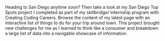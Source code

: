 Heading to San Diego anytime soon? Then take a look at my San Diego Top Spots project I completed as part of my skillbridge/ internship program with Creating Coding Careers. Browse the content of my latest page with an interactive list of things to do for your trip around town.
This project brought new challenges for me as I learned to think like a consumer and breakdown a large list of data into a navigable showcase of information.
